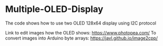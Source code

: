 # Multiple-OLED-Display
The code shows how to use two OLED 128x64 display using I2C protocol

Link to edit images how the OLED shows: https://www.photopea.com/
To convert images into Arduino byte arrays: https://javl.github.io/image2cpp/
